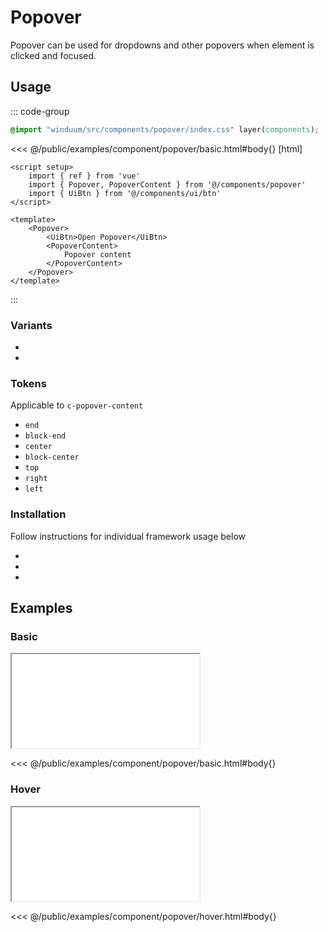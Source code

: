 # Popover
Popover can be used for dropdowns and other popovers when element is clicked and focused.

<ViewSourceGh href="https://github.com/winduum/winduum/blob/main/src/components/popover" />

## Usage

::: code-group
```css
@import "winduum/src/components/popover/index.css" layer(components);
```
<<< @/public/examples/component/popover/basic.html#body{} [html]
```vue
<script setup>
    import { ref } from 'vue'
    import { Popover, PopoverContent } from '@/components/popover'
    import { UiBtn } from '@/components/ui/btn'
</script>

<template>
    <Popover>
        <UiBtn>Open Popover</UiBtn>
        <PopoverContent>
            Popover content
        </PopoverContent>
    </Popover>
</template>
```
:::

### Variants
* <LinkGh name="default" path="components/popover" />
* <LinkGh name="content" path="components/popover" />
  
### Tokens
Applicable to `c-popover-content`
* `end`
* `block-end`
* `center`
* `block-center`
* `top`
* `right`
* `left`

### Installation
Follow instructions for individual framework usage below

* <LinkGh name="winduum" url="https://github.com/winduum/winduum/blob/main/src/components/popover" />
* <LinkGh name="winduum-vue" url="https://github.com/winduum/winduum-vue/blob/main/src/components/popover" />
* <LinkGh name="winduum-react" url="https://github.com/winduum/winduum-react/blob/main/src/components/popover" />

## Examples

### Basic

<iframe onload="this.style.visibility = 'visible';" src="/examples/component/popover/basic.html"></iframe>

<<< @/public/examples/component/popover/basic.html#body{}

### Hover

<iframe onload="this.style.visibility = 'visible';" src="/examples/component/popover/hover.html"></iframe>

<<< @/public/examples/component/popover/hover.html#body{}

